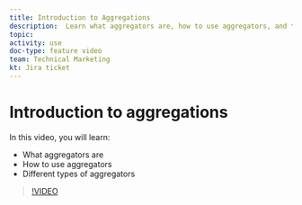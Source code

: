 ```yaml
---
title: Introduction to Aggregations
description:  Learn what aggregators are, how to use aggregators, and the different types of aggregators in [!DNL Adobe Workfront Fusion].
topic: 
activity: use
doc-type: feature video
team: Technical Marketing
kt: Jira ticket 
---
```

# Introduction to aggregations

In this video, you will learn:

* What aggregators are
* How to use aggregators
* Different types of aggregators

>[!VIDEO](https://video.tv.adobe.com/v/335279/?quality=12)
